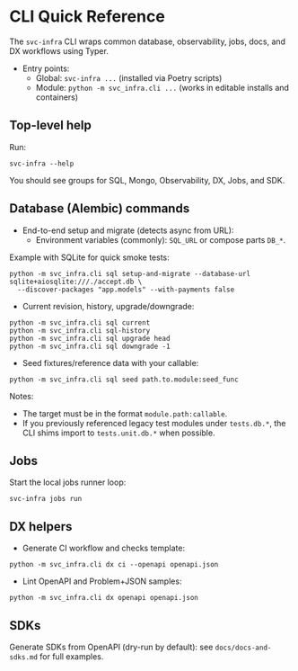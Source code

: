 # CLI Quick Reference

The `svc-infra` CLI wraps common database, observability, jobs, docs, and DX workflows using Typer.

- Entry points:
  - Global: `svc-infra ...` (installed via Poetry scripts)
  - Module: `python -m svc_infra.cli ...` (works in editable installs and containers)

## Top-level help

Run:

```
svc-infra --help
```

You should see groups for SQL, Mongo, Observability, DX, Jobs, and SDK.

## Database (Alembic) commands

- End-to-end setup and migrate (detects async from URL):
  - Environment variables (commonly): `SQL_URL` or compose parts `DB_*`.

Example with SQLite for quick smoke tests:

```
python -m svc_infra.cli sql setup-and-migrate --database-url sqlite+aiosqlite:///./accept.db \
  --discover-packages "app.models" --with-payments false
```

- Current revision, history, upgrade/downgrade:

```
python -m svc_infra.cli sql current
python -m svc_infra.cli sql-history
python -m svc_infra.cli sql upgrade head
python -m svc_infra.cli sql downgrade -1
```

- Seed fixtures/reference data with your callable:

```
python -m svc_infra.cli sql seed path.to.module:seed_func
```

Notes:
- The target must be in the format `module.path:callable`.
- If you previously referenced legacy test modules under `tests.db.*`, the CLI shims import to `tests.unit.db.*` when possible.

## Jobs

Start the local jobs runner loop:

```
svc-infra jobs run
```

## DX helpers

- Generate CI workflow and checks template:

```
python -m svc_infra.cli dx ci --openapi openapi.json
```

- Lint OpenAPI and Problem+JSON samples:

```
python -m svc_infra.cli dx openapi openapi.json
```

## SDKs

Generate SDKs from OpenAPI (dry-run by default): see `docs/docs-and-sdks.md` for full examples.
